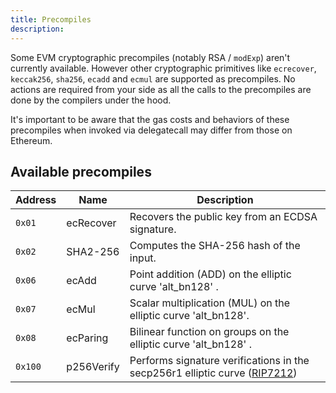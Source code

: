 ```yaml
---
title: Precompiles
description:
---
```


Some EVM cryptographic precompiles (notably RSA / `modExp`) aren't currently available.
However other cryptographic primitives like `ecrecover`, `keccak256`, `sha256`, `ecadd` and `ecmul` are supported as precompiles.
No actions are required from your side as all the calls to the precompiles are done by the compilers under the hood.

It's important to be aware that the gas costs and behaviors of these precompiles when invoked via delegatecall may differ from those on Ethereum.

## Available precompiles

| Address | Name | Description |
|---------|------|-------------|
|  `0x01` | ecRecover  | Recovers the public key from an ECDSA signature.           |
|  `0x02` | SHA2-256   | Computes the SHA-256 hash of the input.            |
|  `0x06` | ecAdd      | Point addition (ADD) on the elliptic curve 'alt_bn128' .          |
|  `0x07` | ecMul      | Scalar multiplication (MUL) on the elliptic curve 'alt_bn128'.           |
|  `0x08` | ecParing   | Bilinear function on groups on the elliptic curve 'alt_bn128' .           |
| `0x100` | p256Verify | Performs signature verifications in the secp256r1 elliptic curve ([RIP7212](https://github.com/ethereum/RIPs/blob/master/RIPS/rip-7212.md))            |
